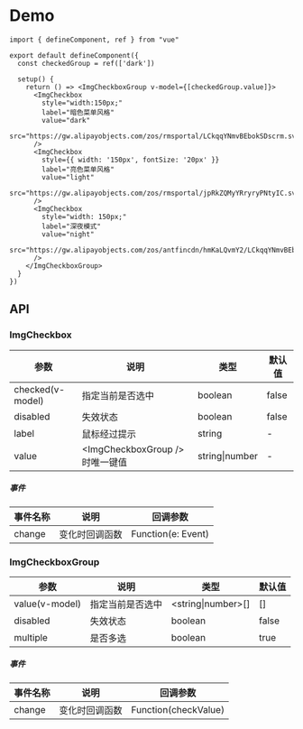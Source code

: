 # Demo
```vue
import { defineComponent, ref } from "vue"

export default defineComponent({
  const checkedGroup = ref(['dark'])

  setup() {
    return () => <ImgCheckboxGroup v-model={[checkedGroup.value]}>
      <ImgCheckbox
        style="width:150px;"
        label="暗色菜单风格"
        value="dark"
        src="https://gw.alipayobjects.com/zos/rmsportal/LCkqqYNmvBEbokSDscrm.svg"
      />
      <ImgCheckbox
        style={{ width: '150px', fontSize: '20px' }}
        label="亮色菜单风格"
        value="light"
        src="https://gw.alipayobjects.com/zos/rmsportal/jpRkZQMyYRryryPNtyIC.svg"
      />
      <ImgCheckbox
        style="width: 150px;"
        label="深夜模式"
        value="night"
        src="https://gw.alipayobjects.com/zos/antfincdn/hmKaLQvmY2/LCkqqYNmvBEbokSDscrm.svg"
      />
    </ImgCheckboxGroup>
  }
})
```

## API
### ImgCheckbox

参数 | 说明 | 类型 | 默认值
---|---|---|---
checked(v-model)  | 指定当前是否选中 | boolean | false
disabled  | 失效状态 | boolean | false
label | 鼠标经过提示 | string | -
value | \<ImgCheckboxGroup /> 时唯一键值 | string\|number | -

##### 事件
事件名称 | 说明 | 回调参数
---|---|---
change | 变化时回调函数 | Function(e: Event)

### ImgCheckboxGroup
参数 | 说明 | 类型 | 默认值
---|---|---|---
value(v-model)  | 指定当前是否选中 | \<string\|number>[] | []
disabled  | 失效状态 | boolean | false
multiple  | 是否多选 | boolean | true

##### 事件
事件名称 | 说明 | 回调参数
---|---|---
change | 变化时回调函数 | Function(checkValue)
